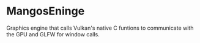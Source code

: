 # MangosEninge
Graphics engine that calls Vulkan's native C funtions to communicate with the GPU and GLFW for window calls.
